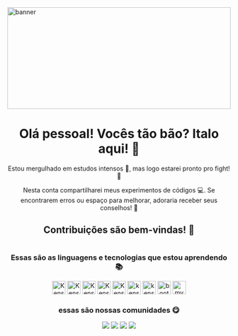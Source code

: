 
  <img alt="banner" height="230px" width="100%" src="https://cdn.discordapp.com/attachments/1304667505423417429/1320812230903730216/9dbd9e807e4d498b454d120c82086f43.gif?ex=676b9e7f&is=676a4cff&hm=259f4c5937eb857c288f858e4c668b71d1b548cd478c7781e53a6f2cf4a206e2&"/>

#

<h1 align="center">Olá pessoal! Vocês tão bão? Italo aqui! 👋</h1>
<div align="center">
Estou mergulhado em estudos intensos 📖, mas logo estarei pronto pro fight! 🎉

Nesta conta compartilharei meus experimentos de códigos 💻. Se encontrarem erros ou espaço para melhorar, adoraria receber seus conselhos! 🤔

## Contribuições são bem-vindas! 🤝
</div>

#

<div align="center">
  
### Essas são as linguagens e tecnologias que estou aprendendo 📚

  <img alt="Kenshin html5" height="30" width="auto" src="https://img.shields.io/badge/HTML5-E34F26?style=for-the-badge&logo=html5&logoColor=white">
<img alt="Kenshin css3" height="30" width="auto" src="https://img.shields.io/badge/CSS-239120?&style=for-the-badge&logo=css3&logoColor=white">
<img alt="Kenshin javascript" height="30" width="auto" src="https://img.shields.io/badge/JavaScript-F7DF1E?style=for-the-badge&logo=javascript&logoColor=black">
<img alt="Kenshin San typescript" height="30" width="auto" src="https://img.shields.io/badge/TypeScript-007ACC?style=for-the-badge&logo=typescript&logoColor=white" />
<img alt="Kenshin san react" height="30" width="auto" src="https://img.shields.io/badge/React-20232A?style=for-the-badge&logo=react&logoColor=61DAFB" />
<img alt="kenshin angular" height="30" width="auto"  src="https://img.shields.io/badge/Angular-DD0031?style=for-the-badge&logo=angular&logoColor=white"/>
<img alt="kenshin java" height="30" width="auto" src="https://img.shields.io/badge/Java-ED8B00?style=for-the-badge&logo=openjdk&logoColor=white" />
<img alt="bootstrap" height="30" width="auto" src="https://img.shields.io/badge/Bootstrap-563D7C?style=for-the-badge&logo=bootstrap&logoColor=white"/>
<img alt="mysql" height="30" width="auto" src="https://img.shields.io/badge/MySQL-00000F?style=for-the-badge&logo=mysql&logoColor=white"/>



### essas são nossas comunidades 😋


<a href="https://youtube.com/@kenshin-seigi?si=UzUtOO-FH1-8KpCq" target="_blank"><img src="https://img.shields.io/badge/YouTube-FF0000?style=for-the-badge&logo=youtube&logoColor=white" target="_blank"></a>
<a href="https://discord.gg/h77aJNrGws" target="_blank"><img src="https://img.shields.io/badge/Discord-7289DA?style=for-the-badge&logo=discord&logoColor=white" target="_blank"></a>
<a href="https://geek-pantheon.tech/"><img src="https://img.shields.io/badge/Blogger-FF5722?style=for-the-badge&logo=blogger&logoColor=white"></a>
<a href="https://www.reddit.com/r/geek_pantheon/s/sJYOjwqBtJ">
  <img src="https://img.shields.io/badge/Reddit-FF4500?style=for-the-badge&logo=reddit&logoColor=white"></a>
</div>

